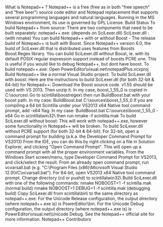 What is Notepad++ ? Notepad++ is a free (free as in both "free speech" and "free beer") source code editor and Notepad replacement that supports several programming languages and natural languages. Running in the MS Windows environment, its use is governed by GPL License. Build Status To build Notepad++ from source: There are two components that need to be built separately: notepad++.exe: (depends on SciLexer.dll) SciLexer.dll : (with nmake) You can build Notepad++ with or without Boost - The release build of Notepad++ is built with Boost. Since Notepad++ version 6.0, the build of SciLexer.dll that is distributed uses features from Boosts Boost.Regex library. You can build SciLexer.dll without Boost, ie. with its default POSIX regular expression support instead of boosts PCRE one. This is useful if you would like to debug Notepad++, but dont have boost. To build notepad++.exe: Open PowerEditor\visual.net\notepadPlus.vcxproj Build Notepad++ like a normal Visual Studio project. To build SciLexer.dll with boost: Here are the instructions to build SciLexer.dll (for both 32-bit & 64-bit) for Notepad++: Download the Boost source code. v1.55 should be used with VS 2013. Then unzip it. In my case, boost_1_55_0 is copied in C:\sources\ Go to scintilla\boostregex\ then run BuildBoost.bat with your boost path. In my case: BuildBoost.bat C:\sources\boost_1_55_0 If you are compiling a 64 bit Scintilla under your VS2013 x64 Native tool command prompt, add -x64 flag. In my case: BuildBoost.bat C:\sources\boost_1_55_0 -x64 Go in scintilla\win32\ then run nmake -f scintilla.mak To build SciLexer.dll without boost: This will work with notepad++.exe, however some functionality in Notepad++ will be broken. To build SciLexer.dll without PCRE support (for both 32-bit & 64-bit): For 32-bit, open a command prompt for building (a.k.a. the Developer Command Prompt for VS2013) From the IDE, you can do this by right clicking on a file in Solution Explorer, and clicking "Open Command Prompt". This will open up a command prompt with all the proper environment variables. From the Windows Start screen/menu, type Developer Command Prompt for VS2013, and click/select the result. From an already open command prompt, run vcvarsall.bat (e.g. "C:\Program Files (x86)\Microsoft Visual Studio 12.0\VC\vcvarsall.bat"). For 64-bit, open VS2013 x64 Native tool command prompt. Change directory (cd or pushd) to scintilla\win32\ Build SciLexer.dll with one of the following commands: nmake NOBOOST=1 -f scintilla.mak (normal build) nmake NOBOOST=1 DEBUG=1 -f scintilla.mak (debugging build) Copy SciLexer.dll from scintilla\bin\ to the same directory as notepad++.exe. For the Unicode Release configuration, the output directory (where notepad++.exe is) is PowerEditor\bin\. For the Unicode Debug configuration, the output directory (where notepad++.exe is) is PowerEditor\visual.net\Unicode Debug\. See the Notepad++ official site for more information. Notepad++ Contributors